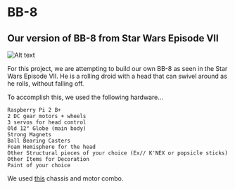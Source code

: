 # BB-8
## Our version of BB-8 from Star Wars Episode VII
![Alt text](http://cdn.bleedingcool.net/wp-content/uploads/2015/11/bb-8.jpg "Optional title")

For this project, we are attempting to build our own BB-8 as seen in the Star Wars Episode VII. He is a rolling droid with a head that can swivel around as he rolls, without falling off. 

To accomplish this, we used the following hardware...
```
Raspberry Pi 2 B+
2 DC gear motors + wheels
3 servos for head control
Old 12" Globe (main body)
Strong Magnets
Ball Bearing Casters
Foam Hemisphere for the head
Other Structural pieces of your choice (Ex// K'NEX or popsicle sticks)
Other Items for Decoration
Paint of your choice
```
We used [this](http://www.amazon.com/gp/product/B00GLO5SMY?psc=1&redirect=true&ref_=ox_sc_act_title_1&smid=A3P9EAC3KD93H7) chassis and motor combo.



